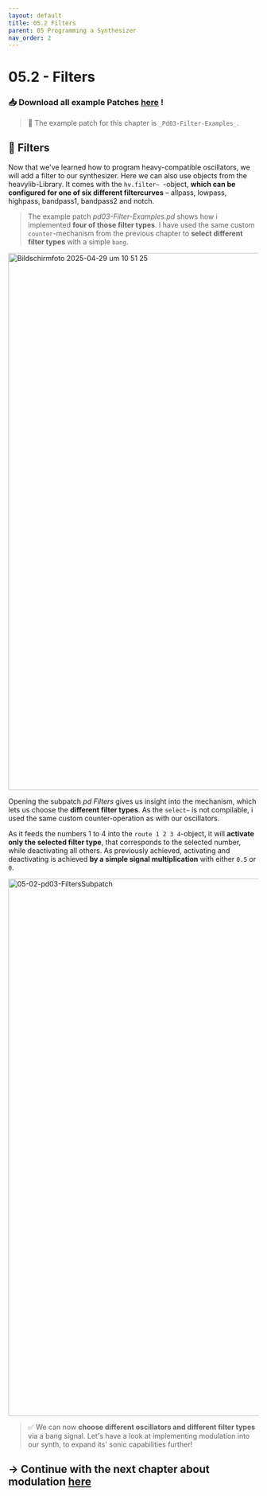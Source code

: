 ```yaml
---
layout: default
title: 05.2 Filters
parent: 05 Programming a Synthesizer
nav_order: 2
---
```


# 05.2 - Filters
### 📥 Download all example Patches <a href="{{ site.baseurl }}/assets/diy-synth-example-files.zip" download>here</a> !
> 📖 The example patch for this chapter is `_Pd03-Filter-Examples_`.

## 🧪 Filters
Now that we've learned how to program heavy-compatible oscillators, we will add a filter to our synthesizer. Here we can also use objects from the heavylib-Library. It comes with the `hv.filter~ `-object, **which can be configured for one of six different filtercurves** – allpass, lowpass, highpass, bandpass1, bandpass2 and notch. 

> The example patch _pd03-Filter-Examples.pd_ shows how i implemented **four of those filter types**. I have used the same custom `counter`-mechanism from the previous chapter to **select different filter types** with a simple `bang`. 

<img width="1080" alt="Bildschirmfoto 2025-04-29 um 10 51 25" src="https://github.com/user-attachments/assets/a3af22cc-d35c-4c29-bf36-5c0147c6c7fd" />

Opening the subpatch _pd Filters_ gives us insight into the mechanism, which lets us choose the **different filter types**. As the `select~` is not compilable, i used the same custom counter-operation as with our oscillators. 

As it feeds the numbers 1 to 4 into the `route 1 2 3 4`-object, it will **activate only the selected filter type**, that corresponds to the selected number, while deactivating all others. As previously achieved, activating and deactivating is achieved **by a simple signal multiplication** with either `0.5` or ` 0 `.

<img width="1080" alt="05-02-pd03-FiltersSubpatch" src="https://github.com/user-attachments/assets/1240613e-b047-4699-a10f-561f26be4ef0" />

> ✅ We can now **choose different oscillators and different filter types** via a bang signal. Let's have a look at implementing modulation into our synth, to expand its' sonic capabilities further! 

## → Continue with the next chapter about modulation [here]({{site.baseurl}}/chapter-05/05-3-Modulation)

